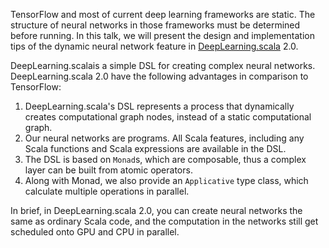 TensorFlow and most of current deep learning frameworks are static. The structure of neural networks in those frameworks must be determined before running. In this talk, we will present the design and implementation tips of the dynamic neural network feature in [DeepLearning.scala](https://github.com/ThoughtWorksInc/DeepLearning.scala/) 2.0.

DeepLearning.scalais a simple DSL for creating complex neural networks. DeepLearning.scala 2.0 have the following advantages in comparison to TensorFlow:
 1. DeepLearning.scala's DSL represents a process that dynamically creates computational graph nodes, instead of a static computational graph.
 2. Our neural networks are programs. All Scala features, including any Scala functions and Scala expressions are available in the DSL.
 3. The DSL is based on `Monad`s, which are composable, thus a complex layer can be built from atomic operators.
 4. Along with Monad, we also provide an `Applicative` type class, which calculate multiple operations in parallel.

In brief, in DeepLearning.scala 2.0, you can create neural networks the same as ordinary Scala code, and the computation in the networks still get scheduled onto GPU and CPU in parallel.
